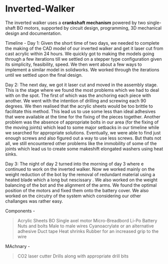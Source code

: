 # Inverted-Walker
The inverted walker uses a **crankshaft mechanism** powered by two single-shaft BO motors, supported by circuit design, programming, 3D mechanical design and documentation.

Timeline - 
Day 1:
Given the short time of two days, we needed to complete the making of the CAD model of our inverted walker and get it laser cut from cast acrylic within 24 hours. We quickly got to making the models going through a few iterations till we settled on a stepper type configuration given its simplicity, feasibility, speed. We then went about a few ways to implement a similar model in solidworks. We worked through the iterations until we settled upon the final design.

Day 2:
The next day, we got it laser cut and moved in the assembly stage. This is the stage where we found the most problems which we had to deal with on the spot. The first of which was the anchoring each piece with another. We went with the intention of drilling and screwing each 90 degrees. We then realised that the acrylic sheets would be too brittle to facilitate this method. This lead us to use some less than ideal adhesives that were available at the time for the fixing of the pieces together. Another problem was the absence of appropriate bolts in our area (for the fixing of the moving joints) which lead to some major setbacks in our timeline while we searched for appropriate solutions. Eventually, we were able to find just enough screws and also figured out a way to use less screws. But thats not all, we still encountered other problems like the immobility of some of the joints which lead us to create some makeshift elongated washers using heat sinks.

Day 3:
The night of day 2 turned into the morning of day 3 where e continued to work on the inverted walker. Now we worked mainly on the weight reduction of the bot by the removal of redundant material using a heated blade which a long but nescissary . We also worked on the weight balancing of the bot and the alignment of the arms. We found the optimal position of the motors and fixed them onto the battery cover. We also worked on the circutry of the system which considering our other challanges was rather easy. 


Components -
>Acrylic Sheets
>BO Single axel motor
>Micro-Breadbord
>Li-Po Battery
>Nuts and bolts
>Male to male wires
>Cyanoacrylate or an alternative adhesive
>Duct tape
>Heat shrinks
>Rubber for an increased grip to the wire

MAchnary - 
>CO2 laser cutter
>Drills along with appropriate drill bits
>

